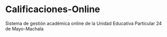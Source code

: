 # Calificaciones-Online
Sistema de gestión académica online de la Unidad Educativa Particular 24 de Mayo-Machala
